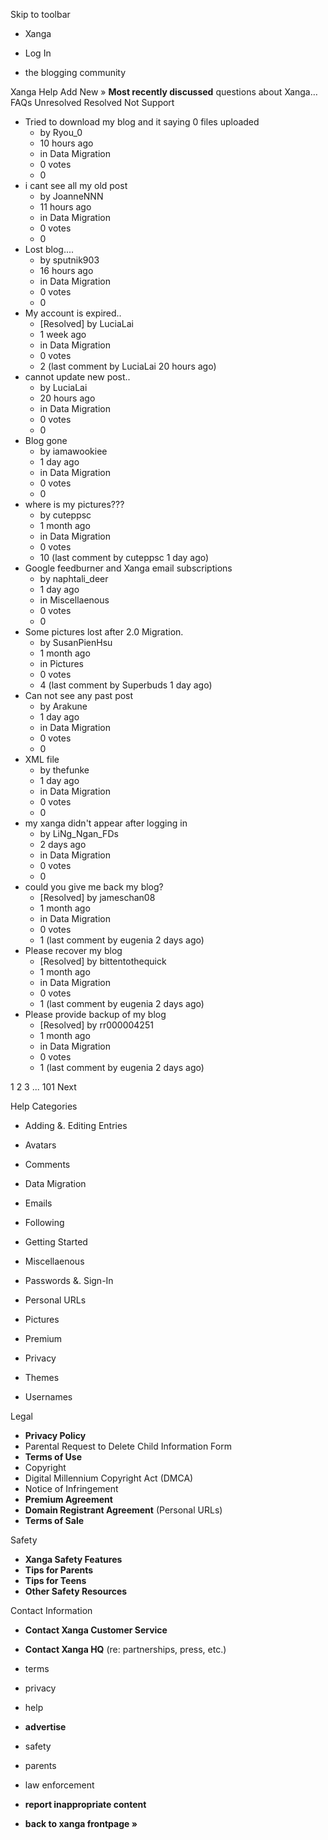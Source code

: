 Skip to toolbar

*   Xanga

*   Log In

*   the blogging community

Xanga Help Add New » **Most recently discussed** questions about Xanga… FAQs Unresolved Resolved Not Support

*   Tried to download my blog and it saying 0 files uploaded
    *   by Ryou\_0
    *   10 hours ago
    *   in Data Migration
    *   0 votes
    *   0
*   i cant see all my old post
    *   by JoanneNNN
    *   11 hours ago
    *   in Data Migration
    *   0 votes
    *   0
*   Lost blog....
    *   by sputnik903
    *   16 hours ago
    *   in Data Migration
    *   0 votes
    *   0
*   My account is expired..
    *   \[Resolved\] by LuciaLai
    *   1 week ago
    *   in Data Migration
    *   0 votes
    *   2 (last comment by LuciaLai 20 hours ago)
*   cannot update new post..
    *   by LuciaLai
    *   20 hours ago
    *   in Data Migration
    *   0 votes
    *   0
*   Blog gone
    *   by iamawookiee
    *   1 day ago
    *   in Data Migration
    *   0 votes
    *   0
*   where is my pictures???
    *   by cuteppsc
    *   1 month ago
    *   in Data Migration
    *   0 votes
    *   10 (last comment by cuteppsc 1 day ago)
*   Google feedburner and Xanga email subscriptions
    *   by naphtali\_deer
    *   1 day ago
    *   in Miscellaenous
    *   0 votes
    *   0
*   Some pictures lost after 2.0 Migration.
    *   by SusanPienHsu
    *   1 month ago
    *   in Pictures
    *   0 votes
    *   4 (last comment by Superbuds 1 day ago)
*   Can not see any past post
    *   by Arakune
    *   1 day ago
    *   in Data Migration
    *   0 votes
    *   0
*   XML file
    *   by thefunke
    *   1 day ago
    *   in Data Migration
    *   0 votes
    *   0
*   my xanga didn't appear after logging in
    *   by LiNg\_Ngan\_FDs
    *   2 days ago
    *   in Data Migration
    *   0 votes
    *   0
*   could you give me back my blog?
    *   \[Resolved\] by jameschan08
    *   1 month ago
    *   in Data Migration
    *   0 votes
    *   1 (last comment by eugenia 2 days ago)
*   Please recover my blog
    *   \[Resolved\] by bittentothequick
    *   1 month ago
    *   in Data Migration
    *   0 votes
    *   1 (last comment by eugenia 2 days ago)
*   Please provide backup of my blog
    *   \[Resolved\] by rr000004251
    *   1 month ago
    *   in Data Migration
    *   0 votes
    *   1 (last comment by eugenia 2 days ago)

1 2 3 ... 101 Next

Help Categories

*   Adding &. Editing Entries
*   Avatars
*   Comments
*   Data Migration
*   Emails
*   Following
*   Getting Started
*   Miscellaenous

*   Passwords &. Sign-In
*   Personal URLs
*   Pictures
*   Premium
*   Privacy
*   Themes
*   Usernames

Legal

*   **Privacy Policy**
*   Parental Request to Delete Child Information Form
*   **Terms of Use**
*   Copyright
*   Digital Millennium Copyright Act (DMCA)
*   Notice of Infringement
*   **Premium Agreement**
*   **Domain Registrant Agreement** (Personal URLs)
*   **Terms of Sale**

Safety

*   **Xanga Safety Features**
*   **Tips for Parents**
*   **Tips for Teens**
*   **Other Safety Resources**

Contact Information

*   **Contact Xanga Customer Service**
*   **Contact Xanga HQ** (re: partnerships, press, etc.)

*   terms
*   privacy
*   help
*   **advertise**

*   safety
*   parents
*   law enforcement
*   **report inappropriate content**

*   **back to xanga frontpage »**